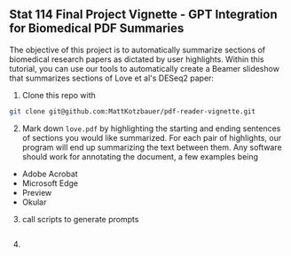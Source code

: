 ## Stat 114 Final Project Vignette - GPT Integration for Biomedical PDF Summaries

The objective of this project is to automatically summarize sections of biomedical research papers as dictated by user highlights. Within this tutorial, you can use our tools to automatically create a Beamer slideshow that summarizes sections of Love et al's DESeq2 paper:

1. Clone this repo with
```sh
git clone git@github.com:MattKotzbauer/pdf-reader-vignette.git 
```
2. Mark down `love.pdf` by highlighting the starting and ending sentences of sections you would like summarized. For each pair of highlights, our program will end up summarizing the text between them. Any software should work for annotating the document, a few examples being
- Adobe Acrobat
- Microsoft Edge
- Preview
- Okular

3. call scripts to generate prompts

```sh
```

4. 






